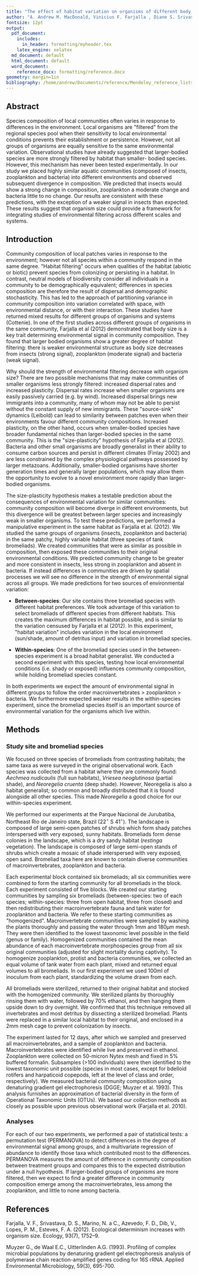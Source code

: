 ```yaml
---
title: "The effect of habitat variation on organisms of different body size"
author: "A. Andrew M. MacDonald, Vinicius F. Farjalla , Diane S. Srivastava"
fontsize: 12pt
output:
  pdf_document:
    includes:
      in_header: formatting/myheader.tex
    latex_engine: xelatex
  md_document: default
  html_document: default
  word_document:
    reference_docx: formatting/reference.docx
geometry: margin=1in
bibliography: /home/andrew/Documents/reference/Mendeley_reference_lists/04_OrgSizeHabitat.bib
---
```


## Abstract

Species composition of local communities often varies in response to
differences in the environment. Local organisms are "filtered" from the
regional species pool when their sensitivity to local environmental conditions
prevents their establishment or persistence. However, not all groups of
organisms are equally sensitive to the same environmental variation.
Observational studies have already suggested that larger-bodied species are
more strongly filtered by habitat than smaller- bodied species. However, this
mechanism has never been tested experimentally. In our study we placed highly
similar aquatic communities (composed of insects, zooplankton and bacteria)
into different environments and observed subsequent divergence in composition.
We predicted that insects would show a strong change in composition,
zooplankton a moderate change and bacteria little to no change. Our results are
consistent with these predictions, with the exception of a weaker signal in
insects than expected. These results suggest that organism size could provide
a framework for integrating studies of environmental filtering across
different scales and systems.

## Introduction

Community composition of local patches varies in response to the environment;
however not all species within a community respond in the same degree.
"Habitat filtering" occurs when qualities of the habitat (abiotic or biotic)
prevent species from colonizing or persisting in a habitat. In contrast,
neutral models of biodiversity consider all individuals in a community to be
demographically equivalent; differences in species composition are therefore
the result of dispersal and demographic stochasticity. This has led to the
approach of partitioning variance in community composition into variation
correlated with space, with environmental distance, or with their interaction.
These studies have returned mixed results for different groups of organisms
and systems (Cottenie). In one of the first studies across different groups of
organisms in the same community, Farjalla et al (2012) demonstrated that body
size is a key trait determining environmental signal in community composition.
They found that larger bodied organisms show a greater degree of
habitat filtering: there is weaker environmental structure as body size
decreases from insects (strong signal), zooplankton (moderate signal) and bacteria
(weak signal).

Why should the strength of environmental filtering decrease with organism
size? There are two possible mechanisms that may make communities of smaller
organisms less strongly filtered: increased dispersal rates and increased
plasticity. Dispersal rates increase when smaller organisms are easily
passively carried (e.g. by wind). Increased dispersal brings new immigrants
into a community, many of whom may not be able to persist without the constant
supply of new immigrants. These "source-sink" dynamics (Leibold) can lead to
similarity between patches even when their environments favour different
community compositions. Increased plasticity, on the other hand, occurs when
smaller-bodied species have broader fundamental niches than larger-bodied
species in the same community. This is the "size-plasticity" hypothesis of
Farjalla et al (2012). Bacteria and other small organisms are broadly
generalist in their ability to consume carbon sources and persist in different
climates (Finlay 2002) and are less constrained by the complex physiological
pathways possessed by larger metazoans. Additionally, smaller-bodied organisms
have shorter generation times and generally larger populations, which may
allow them the opportunity to evolve to a novel environment more rapidly than
larger-bodied organisms.

The size-plasticity hypothesis makes a testable prediction about the
consequences of environmental variation for similar communities: community
composition will become diverge in different environments, but this divergence
will be greatest between larger species and increasingly weak in smaller
organisms. To test these predictions, we performed a manipulative experiment
in the same habitat as Farjalla et al. (2012). We studied the same groups of
organisms (insects, zooplankton and bacteria) in the same patchy, highly
variable habitat (three species of tank bromeliads). We created communities
that were as similar as possible in composition, then exposed these
communities to their original environmental conditions. We predicted community
change to be greater and more consistent in insects, less strong in
zooplankton and absent in bacteria. If instead differences in communities are
driven by spatial processes we will see no difference in the strength of
environmental signal across all groups. We made predictions for two sources of environmental variation:

* __Between-species__: Our site contains three bromeliad species with different habitat preferences. We took advantage of this variation to select bromeliads of different species from different habitats. This creates the maximum differences in habitat possible, and is similar to the variation censused by Farjalla et al (2012). In this experiment, "habitat variation" includes variation in the local environment (sun/shade, amount of detritus input) and variation in bromeliad species.

* __Within-species__: One of the bromeliad species used in the between-species experiment is a broad habitat generalist. We conducted a second experiment with this species, testing how local environmental conditions (i.e. shady or exposed) influences community composition, while holding bromeliad species constant.

In both experiments we expect the amount of environmental signal in different groups to follow the order macroinvertebrates > zooplankton > bacteria.  We furthermore expected weaker results in the within-species experiment, since the bromeliad species itself is an important source of environmental variation for the organisms which live within.

## Methods

### Study site and bromeliad species

We focused on three species of bromeliads from contrasting habitats; the same
taxa as were surveyed in the original observational work. Each species was
collected from a habitat where they are commonly found: _Aechmea nudicaulis_
(full sun habitats), _Vriesea neoglutinosa_ (partial shade), and _Neoregelia
cruenta_ (deep shade). However, Neoregelia is also a habitat generalist; so
common and broadly distributed that it is found alongside all other species.
This made _Neoregelia_ a good choice for our within-species experiment. 

We performed our experiments at the Parque Nacional de Jurubatiba, Northeast
Rio de Janeiro state, Brazil ($22^{\circ}$ S $41^{\circ}$). The landscape is composed of large semi-open
patches of shrubs which form shady patches interspersed with very exposed,
sunny habitats. Bromeliads form dense colonies in the landscape, which is
a dry sandy habitat (_restinga_ vegetation). The landscape is composed of
large semi-open stands of shrubs which create a mosaic of shade interspersed with
very exposed, open sand. Bromeliad taxa here are known to contain diverse
communities of macroinvertebrates, zooplankton and bacteria. 

Each experimental block contained six bromeliads; all six communities were
combined to form the starting community for all bromeliads in the block. Each
experiment consisted of five blocks. We created our starting communities by
sampling six bromeliads (between-species: two of each species; within-species:
three from open habitat, three from closed) and then redistributing their
macroinvertebrate fauna and tank water for zooplankton and bacteria. We refer
to these starting communities as "homogenized". Macroinvertebrate communities
were sampled by washing the plants thoroughly and passing the water through 1mm
and 180µm mesh. They were then identified to the lowest taxonomic level
possible in the field (genus or family). Homogenized communities contained the
mean abundance of each macroinvertebrate morphospecies group from all six
original communities (adjusted for slight mortality during captivity). To
homogenize zooplankton, protist and bacteria communities, we collected an
equal volume of tank water from each plant, mixed and returned equal volumes
to all bromeliads. In our first experiment we used 100ml of inoculum from each
plant, standardizing the volume drawn from each.

All bromeliads were sterilized, returned to their original habitat and stocked
with the homogenized community. We sterilized plants by thoroughly rinsing
them with water, followed by 70% ethanol, and then hanging them upside down to
dry overnight. We confirmed that this technique removed all invertebrates and
most detritus by dissecting a sterilized bromeliad. Plants were replaced in a
similar local habitat to their original, and enclosed in a 2mm mesh cage to
prevent colonization by insects. 

The experiment lasted for 12 days, after which we sampled and preserved all
macroinvertebrates, and a sample of zooplankton and bacteria.
Macroinvertebrates were identified while live and preserved in ethanol.
Zooplankton were collected on 50-micron Nytex mesh and fixed in 5% buffered
formalin. Subsamples (>100 individuals) were then identified to the lowest
taxonomic unit possible (species in most cases, except for bdelloid rotifers
and harpaticoid copepods, left at the level of class and order, respectively).
We measured bacterial community composition using denaturing gradient gel
electrophoresis (DGGE; Muyzer et al. 1993). This analysis furnishes an
approximation of bacterial diversity in the form of Operational Taxonomic
Units (OTUs). We based our collection methods as closely as possible upon
previous observational work (Farjalla et al. 2010).

### Analyses

For each of our two experiments, we performed a pair of statistical tests: a
permutation test (PERMANOVA) to detect differences in the degree of
environmental signal among groups, and a multivariate regression of abundance
to identify those taxa which contributed most to the differences. PERMANOVA
measures the amount of difference in community composition between treatment
groups and compares this to the expected distribution under a null hypothesis.
If larger-bodied groups of organisms are more filtered, then we expect to find
a greater difference in community composition emerge among the
macroinvertebrates, less among the zooplankton, and little to none among
bacteria.

## References

Farjalla, V. F., Srivastava, D. S., Marino, N. a C., Azevedo, F. D., Dib, V.,
Lopes, P. M., Esteves, F. A. (2012). Ecological determinism increases with
organism size. Ecology, 93(7), 1752–9.

Muyzer G., de Waal E.C., Uitterlinden A.G. (1993). Profiling of complex
microbial populations by denaturing gradient gel electrophoresis analysis of
polymerase chain reaction-amplified genes coding for 16S rRNA. Applied
Environmental Microbiology, 59(3), 695-700.

